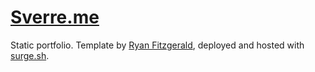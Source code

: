 # [Sverre.me](http://sverre.me)

Static portfolio. Template by [Ryan Fitzgerald](https://github.com/RyanFitzgerald/devportfolio-template), deployed and hosted with [surge.sh](https://surge.sh/).
